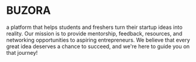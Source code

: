 # BUZORA
a platform that helps students and freshers turn their startup ideas into reality. Our mission is to provide mentorship, feedback, resources, and networking opportunities to aspiring entrepreneurs. We believe that every great idea deserves a chance to succeed, and we're here to guide you on that journey!
